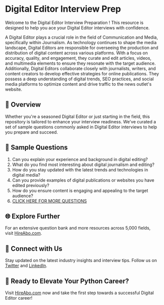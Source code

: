 # Digital Editor Interview Prep

Welcome to the Digital Editor Interview Preparation ! This resource is designed to help you ace your Digital Editor interviews with confidence.

A Digital Editor plays a crucial role in the field of Communication and Media, specifically within Journalism. As technology continues to shape the media landscape, Digital Editors are responsible for overseeing the production and distribution of digital content across various platforms. With a focus on accuracy, quality, and engagement, they curate and edit articles, videos, and multimedia elements to ensure they resonate with the target audience. Additionally, Digital Editors collaborate closely with journalists, writers, and content creators to develop effective strategies for online publications. They possess a deep understanding of digital trends, SEO practices, and social media platforms to optimize content and drive traffic to the news outlet's website.

## 🚀 Overview

Whether you're a seasoned Digital Editor or just starting in the field, this repository is tailored to enhance your interview readiness. We've curated a set of sample questions commonly asked in Digital Editor interviews to help you prepare and succeed.

## 📝 Sample Questions

1. Can you explain your experience and background in digital editing?
2. What do you find most interesting about digital journalism and editing?
3. How do you stay updated with the latest trends and technologies in digital media?
4. Can you provide examples of digital publications or websites you have edited previously?
5. How do you ensure content is engaging and appealing to the target audience?
6. [CLICK HERE FOR MORE QUESTIONS](https://hireabo.com/job/8_0_40/Digital%20Editor)

## 🌐 Explore Further

For an extensive question bank and more resources across 5,000 fields, visit [HireAbo.com](https://www.hireabo.com).

## 📱 Connect with Us

Stay updated on the latest industry insights and interview tips. Follow us on [Twitter](https://twitter.com/hireabo) and [LinkedIn](https://www.linkedin.com/in/hire-abo-3609972a8/).

## 🚀 Ready to Elevate Your Python Career?

Visit [HireAbo.com](https://www.hireabo.com) now and take the first step towards a successful Digital Editor career!